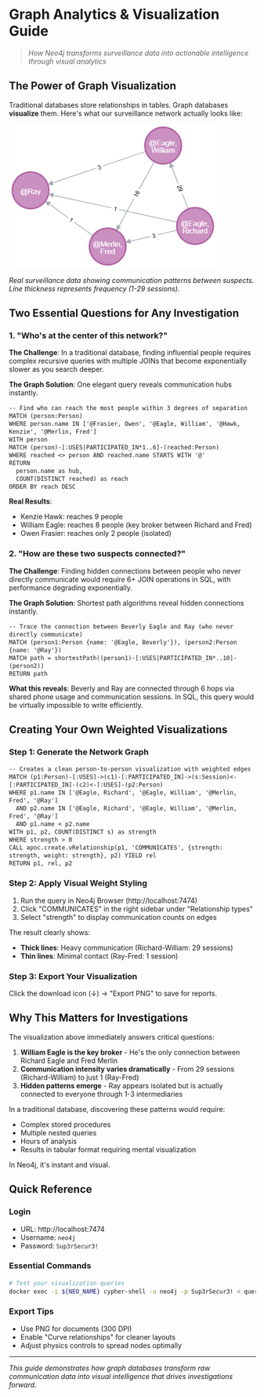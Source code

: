 # Graph Analytics & Visualization Guide

> *How Neo4j transforms surveillance data into actionable intelligence through visual analytics*

## The Power of Graph Visualization

Traditional databases store relationships in tables. Graph databases **visualize** them. Here's what our surveillance network actually looks like:

![Communication Network Visualization](graph.png)

*Real surveillance data showing communication patterns between suspects. Line thickness represents frequency (1-29 sessions).*

## Two Essential Questions for Any Investigation

### 1. "Who's at the center of this network?"

**The Challenge**: In a traditional database, finding influential people requires complex recursive queries with multiple JOINs that become exponentially slower as you search deeper.

**The Graph Solution**: One elegant query reveals communication hubs instantly.

```cypher
-- Find who can reach the most people within 3 degrees of separation
MATCH (person:Person)
WHERE person.name IN ['@Frasier, Owen', '@Eagle, William', '@Hawk, Kenzie', '@Merlin, Fred']
WITH person
MATCH (person)-[:USES|PARTICIPATED_IN*1..6]-(reached:Person)
WHERE reached <> person AND reached.name STARTS WITH '@'
RETURN 
  person.name as hub,
  COUNT(DISTINCT reached) as reach
ORDER BY reach DESC
```

**Real Results**:
- Kenzie Hawk: reaches 9 people
- William Eagle: reaches 8 people (key broker between Richard and Fred)
- Owen Frasier: reaches only 2 people (isolated)

### 2. "How are these two suspects connected?"

**The Challenge**: Finding hidden connections between people who never directly communicate would require 6+ JOIN operations in SQL, with performance degrading exponentially.

**The Graph Solution**: Shortest path algorithms reveal hidden connections instantly.

```cypher
-- Trace the connection between Beverly Eagle and Ray (who never directly communicate)
MATCH (person1:Person {name: '@Eagle, Beverly'}), (person2:Person {name: '@Ray'})
MATCH path = shortestPath((person1)-[:USES|PARTICIPATED_IN*..10]-(person2))
RETURN path
```

**What this reveals**: Beverly and Ray are connected through 6 hops via shared phone usage and communication sessions. In SQL, this query would be virtually impossible to write efficiently.

## Creating Your Own Weighted Visualizations

### Step 1: Generate the Network Graph

```cypher
-- Creates a clean person-to-person visualization with weighted edges
MATCH (p1:Person)-[:USES]->(c1)-[:PARTICIPATED_IN]->(s:Session)<-[:PARTICIPATED_IN]-(c2)<-[:USES]-(p2:Person)
WHERE p1.name IN ['@Eagle, Richard', '@Eagle, William', '@Merlin, Fred', '@Ray']
  AND p2.name IN ['@Eagle, Richard', '@Eagle, William', '@Merlin, Fred', '@Ray']
  AND p1.name < p2.name
WITH p1, p2, COUNT(DISTINCT s) as strength
WHERE strength > 0
CALL apoc.create.vRelationship(p1, 'COMMUNICATES', {strength: strength, weight: strength}, p2) YIELD rel
RETURN p1, rel, p2
```

### Step 2: Apply Visual Weight Styling

1. Run the query in Neo4j Browser (http://localhost:7474)
2. Click "COMMUNICATES" in the right sidebar under "Relationship types"
3. Select "strength" to display communication counts on edges

The result clearly shows:
- **Thick lines**: Heavy communication (Richard-William: 29 sessions)
- **Thin lines**: Minimal contact (Ray-Fred: 1 session)

### Step 3: Export Your Visualization

Click the download icon (↓) → "Export PNG" to save for reports.

## Why This Matters for Investigations

The visualization above immediately answers critical questions:

1. **William Eagle is the key broker** - He's the only connection between Richard Eagle and Fred Merlin
2. **Communication intensity varies dramatically** - From 29 sessions (Richard-William) to just 1 (Ray-Fred)
3. **Hidden patterns emerge** - Ray appears isolated but is actually connected to everyone through 1-3 intermediaries

In a traditional database, discovering these patterns would require:
- Complex stored procedures
- Multiple nested queries
- Hours of analysis
- Results in tabular format requiring mental visualization

In Neo4j, it's instant and visual.

## Quick Reference

### Login
- URL: http://localhost:7474
- Username: `neo4j`
- Password: `Sup3rSecur3!`

### Essential Commands
```bash
# Test your visualization queries
docker exec -i ${NEO_NAME} cypher-shell -u neo4j -p Sup3rSecur3! < queries/shortest-path-examples.cypher
```

### Export Tips
- Use PNG for documents (300 DPI)
- Enable "Curve relationships" for cleaner layouts
- Adjust physics controls to spread nodes optimally

---

*This guide demonstrates how graph databases transform raw communication data into visual intelligence that drives investigations forward.*